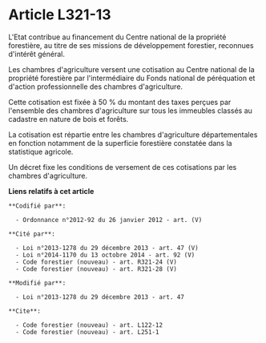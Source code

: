 # Article L321-13

L'Etat contribue au financement du Centre national de la propriété forestière, au titre de ses missions de développement
forestier, reconnues d'intérêt général.

Les chambres d'agriculture versent une cotisation au Centre national de la propriété forestière par l'intermédiaire du Fonds
national de péréquation et d'action professionnelle des chambres d'agriculture.

Cette cotisation est fixée à 50 % du montant des taxes perçues par l'ensemble des chambres d'agriculture sur tous les
immeubles classés au cadastre en nature de bois et forêts.

La cotisation est répartie entre les chambres d'agriculture départementales en fonction notamment de la superficie forestière
constatée dans la statistique agricole.

Un décret fixe les conditions de versement de ces cotisations par les chambres d'agriculture.

**Liens relatifs à cet article**

	**Codifié par**:

	  - Ordonnance n°2012-92 du 26 janvier 2012 - art. (V)

	**Cité par**:

	  - Loi n°2013-1278 du 29 décembre 2013 - art. 47 (V)
	  - Loi n°2014-1170 du 13 octobre 2014 - art. 92 (V)
	  - Code forestier (nouveau) - art. R321-24 (V)
	  - Code forestier (nouveau) - art. R321-28 (V)

	**Modifié par**:

	  - Loi n°2013-1278 du 29 décembre 2013 - art. 47

	**Cite**:

	  - Code forestier (nouveau) - art. L122-12
	  - Code forestier (nouveau) - art. L251-1
